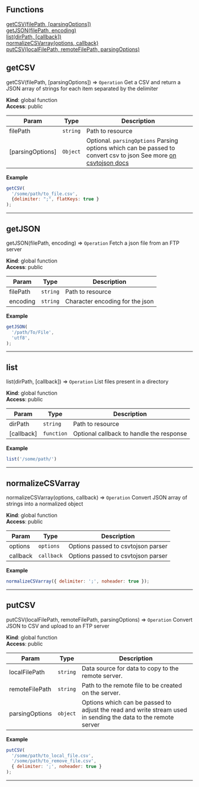 ## Functions

<dl>
<dt>
    <a href="#getCSV">getCSV(filePath, [parsingOptions])</a></dt>
<dt>
    <a href="#getJSON">getJSON(filePath, encoding)</a></dt>
<dt>
    <a href="#list">list(dirPath, [callback])</a></dt>
<dt>
    <a href="#normalizeCSVarray">normalizeCSVarray(options, callback)</a></dt>
<dt>
    <a href="#putCSV">putCSV(localFilePath, remoteFilePath, parsingOptions)</a></dt>
</dl>

## getCSV

getCSV(filePath, [parsingOptions]) ⇒ <code>Operation</code>
Get a CSV and return a JSON array of strings for each item separated by the delimiter

**Kind**: global function  
**Access**: public  

| Param | Type | Description |
| --- | --- | --- |
| filePath | <code>string</code> | Path to resource |
| [parsingOptions] | <code>Object</code> | Optional. `parsingOptions` Parsing options which can be passed to convert csv to json See more [on csvtojson docs](https://github.com/Keyang/node-csvtojson#parameters) |

**Example**  
```js
getCSV(
  '/some/path/to_file.csv',
  {delimiter: ";", flatKeys: true }
);
```

* * *

## getJSON

getJSON(filePath, encoding) ⇒ <code>Operation</code>
Fetch a json file from an FTP server

**Kind**: global function  
**Access**: public  

| Param | Type | Description |
| --- | --- | --- |
| filePath | <code>string</code> | Path to resource |
| encoding | <code>string</code> | Character encoding for the json |

**Example**  
```js
getJSON(
  '/path/To/File',
  'utf8',
);
```

* * *

## list

list(dirPath, [callback]) ⇒ <code>Operation</code>
List files present in a directory

**Kind**: global function  
**Access**: public  

| Param | Type | Description |
| --- | --- | --- |
| dirPath | <code>string</code> | Path to resource |
| [callback] | <code>function</code> | Optional callback to handle the response |

**Example**  
```js
list('/some/path/')
```

* * *

## normalizeCSVarray

normalizeCSVarray(options, callback) ⇒ <code>Operation</code>
Convert JSON array of strings into a normalized object

**Kind**: global function  
**Access**: public  

| Param | Type | Description |
| --- | --- | --- |
| options | <code>options</code> | Options passed to csvtojson parser |
| callback | <code>callback</code> | Options passed to csvtojson parser |

**Example**  
```js
normalizeCSVarray({ delimiter: ';', noheader: true });
```

* * *

## putCSV

putCSV(localFilePath, remoteFilePath, parsingOptions) ⇒ <code>Operation</code>
Convert JSON to CSV and upload to an FTP server

**Kind**: global function  
**Access**: public  

| Param | Type | Description |
| --- | --- | --- |
| localFilePath | <code>string</code> | Data source for data to copy to the remote server. |
| remoteFilePath | <code>string</code> | Path to the remote file to be created on the server. |
| parsingOptions | <code>object</code> | Options which can be passed to adjust the read and write stream used in sending the data to the remote server |

**Example**  
```js
putCSV(
  '/some/path/to_local_file.csv',
  '/some/path/to_remove_file.csv',
  { delimiter: ';', noheader: true }
);
```

* * *

